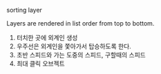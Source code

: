 sorting layer

Layers are rendered in list order from top to bottom.

1) 터치한 곳에 외계인 생성
2) 우주선은 외계인을 쫓아가서 탑승하도록 한다.
3) 초반 스피드와 가는 도중의 스피드, 구할때의 스피드
4) 최대 클릭 오브젝트


